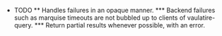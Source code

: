 * TODO
** Handles failures in an opaque manner.
*** Backend failures such as marquise timeouts are not bubbled up to clients of vaulatire-query.
*** Return partial results whenever possible, with an error.
